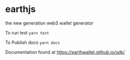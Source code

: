 # earthjs

the new generation web3 wallet generator

To run test
`yarn test`

To Publish docs
`yarn docs`

Documentation found at
https://earthwallet.github.io/sdk/
